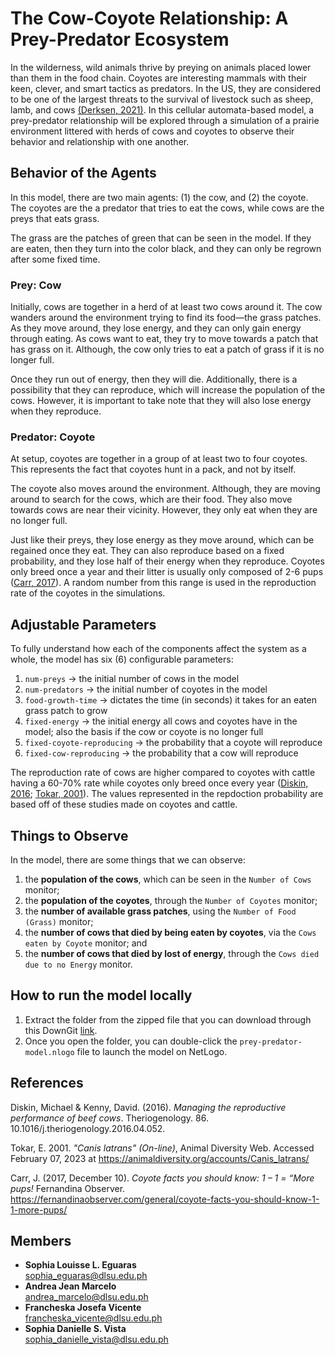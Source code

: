 # The Cow-Coyote Relationship: A Prey-Predator Ecosystem
In the wilderness, wild animals thrive by preying on animals placed lower than them in the food chain. Coyotes are interesting mammals with their keen, clever, and smart tactics as predators. In the US, they are considered to be one of the largest threats to the survival of livestock such as sheep, lamb, and cows [(Derksen, 2021)](https://www.agproud.com/articles/52864-influencing-livestock-losses-from-coyote-predation). In this cellular automata-based model, a prey-predator relationship will be explored through a simulation of a prairie environment littered with herds of cows and coyotes to observe their behavior and relationship with one another.

## Behavior of the Agents
In this model, there are two main agents: (1) the cow, and (2) the coyote. The coyotes are the a predator that tries to eat the cows, while cows are the preys that eats grass. 

The grass are the patches of green that can be seen in the model. If they are eaten, then they turn into the color black, and they can only be regrown after some fixed time.

### Prey: Cow
Initially, cows are together in a herd of at least two cows around it. The cow wanders around the environment trying to find its food—the grass patches. As they move around, they lose energy, and they can only gain energy through eating. As cows want to eat, they try to move towards a patch that has grass on it. Although, the cow only tries to eat a patch of grass if it is no longer full.

Once they run out of energy, then they will die. Additionally, there is a possibility that they can reproduce, which will increase the population of the cows. However, it is important to take note that they will also lose energy when they reproduce.

### Predator: Coyote
At setup, coyotes are together in a group of at least two to four coyotes. This represents the fact that coyotes hunt in a pack, and not by itself.

The coyote also moves around the environment. Although, they are moving around to search for the cows, which are their food. They also move towards cows are near their vicinity. However, they only eat when they are no longer full.

Just like their preys, they lose energy as they move around, which can be regained once they eat. They can also reproduce based on a fixed probability, and they lose half of their energy when they reproduce. Coyotes only breed once a year and their litter is usually only composed of 2-6 pups ([Carr, 2017](https://fernandinaobserver.com/general/coyote-facts-you-should-know-1-1-more-pups/)). A random number from this range is used in the reproduction rate of the coyotes in the simulations.

## Adjustable Parameters
To fully understand how each of the components affect the system as a whole, the model has six (6) configurable parameters:
1. `num-preys` → the initial number of cows in the model
2. `num-predators` → the initial number of coyotes in the model
3. `food-growth-time` → dictates the time (in seconds) it takes for an eaten grass patch to grow 
4. `fixed-energy` → the initial energy all cows and coyotes have in the model; also the basis if the cow or coyote is no longer full 
5. `fixed-coyote-reproducing` → the probability that a coyote will reproduce
6. `fixed-cow-reproducing` → the probability that a cow will reproduce

The reproduction rate of cows are higher compared to coyotes with cattle having a 60-70% rate while coyotes only breed once every year ([Diskin, 2016](https://doi.org/10.1016/j.theriogenology.2016.04.052); [Tokar, 2001](https://animaldiversity.org/accounts/Canis_latrans/)). The values represented in the repdoction probability are based off of these studies made on coyotes and cattle.

## Things to Observe
In the model, there are some things that we can observe:
1. the **population of the cows**, which can be seen in the `Number of Cows` monitor;
2. the **population of the coyotes**, through the `Number of Coyotes` monitor;
3. the **number of available grass patches**, using the `Number of Food (Grass)` monitor;
4. the **number of cows that died by being eaten by coyotes**, via the `Cows eaten by Coyote` monitor; and
5. the **number of cows that died by lost of energy**, through the `Cows died due to no Energy` monitor.

## How to run the model locally
1. Extract the folder from the zipped file that you can download through this DownGit [link](https://minhaskamal.github.io/DownGit/#/home?url=https://github.com/francheska-vicente/prey-predator-model).
2. Once you open the folder, you can double-click the `prey-predator-model.nlogo` file to launch the model on NetLogo.

## References
Diskin, Michael & Kenny, David. (2016). *Managing the reproductive performance of beef cows*. Theriogenology. 86. 10.1016/j.theriogenology.2016.04.052.

Tokar, E. 2001. *"Canis latrans" (On-line)*, Animal Diversity Web. Accessed February 07, 2023 at https://animaldiversity.org/accounts/Canis_latrans/

Carr, J. (2017, December 10). *Coyote facts you should know: 1 – 1 = “More pups!* Fernandina Observer. https://fernandinaobserver.com/general/coyote-facts-you-should-know-1-1-more-pups/

## Members
- **Sophia Louisse L. Eguaras** <br/>
sophia_eguaras@dlsu.edu.ph
- **Andrea Jean Marcelo**  <br/>
andrea_marcelo@dlsu.edu.ph
- **Francheska Josefa Vicente**  <br/>
francheska_vicente@dlsu.edu.ph
- **Sophia Danielle S. Vista** <br/>
sophia_danielle_vista@dlsu.edu.ph
